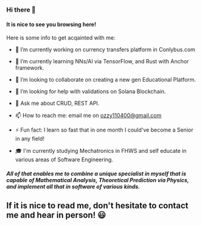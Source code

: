 ### Hi there 👋
#### It is nice to see you browsing here!

Here is some info to get acqainted with me:

- 🔭 I’m currently working on currency transfers platform in Conlybus.com
- 🌱 I’m currently learning NNs/AI via TensorFlow, and Rust with Anchor framework.
- 👯 I’m looking to collaborate on creating a new gen Educational Platform.
- 🤔 I’m looking for help with validations on Solana Blockchain.
- 💬 Ask me about CRUD, REST API.
- 📫 How to reach me: email me on ozzy110400@gmail.com
- ⚡ Fun fact: I learn so fast that in one month I could've become a Senior in any field!


- 🎓 I'm currently studying Mechatronics in FHWS and self educate in various areas of Software Engineering.
##### All of that enables me to combine a unique specialist in myself that is capable of Mathematical Analysis, Theoretical Prediction via Physics, and implement all that in software of various kinds.

## If it is nice to read me, don't hesitate to contact me and hear in person! 😃
